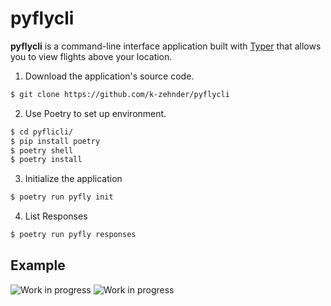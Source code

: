 # pyflycli

**pyflycli** is a command-line interface application built with [Typer](https://typer.tiangolo.com/) that allows you to view flights above your location.


1. Download the application's source code.
```sh
$ git clone https://github.com/k-zehnder/pyflycli
```
2. Use Poetry to set up environment.

```sh
$ cd pyflicli/
$ pip install poetry
$ poetry shell 
$ poetry install
```
3. Initialize the application
```sh 
$ poetry run pyfly init
```
4. List Responses
```sh 
$ poetry run pyfly responses
```

## Example 
![Work in progress](https://github.com/k-zehnder/pyflycli/blob/main/i_work_linkedin.gif)
![Work in progress](https://github.com/k-zehnder/pyflycli/blob/main/demo.png)
